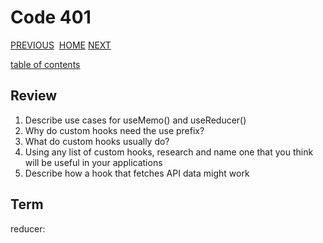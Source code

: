 # Code 401

[PREVIOUS](https://dinaalsaid.github.io/code401reading/class-32) &nbsp;[HOME](https://dinaalsaid.github.io/reading-notes/)&nbsp;[NEXT](https://dinaalsaid.github.io/code401reading/class-34)

[table of contents](https://dinaalsaid.github.io/code401reading/)

## Review

1. Describe use cases for useMemo() and useReducer()
2. Why do custom hooks need the use prefix?
3. What do custom hooks usually do?
4. Using any list of custom hooks, research and name one that you think will be useful in your applications
5. Describe how a hook that fetches API data might work

## Term

reducer:
